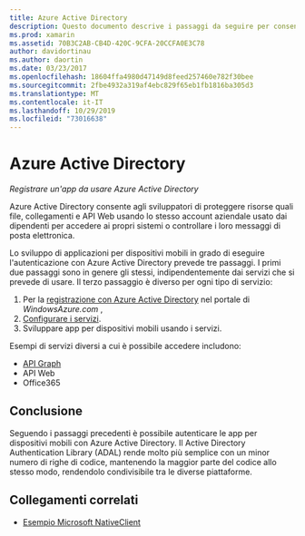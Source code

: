 ```yaml
---
title: Azure Active Directory
description: Questo documento descrive i passaggi da seguire per consentire a un'app per dispositivi mobili di eseguire l'autenticazione con Azure Active Directory.
ms.prod: xamarin
ms.assetid: 70B3C2AB-CB4D-420C-9CFA-20CCFA0E3C78
author: davidortinau
ms.author: daortin
ms.date: 03/23/2017
ms.openlocfilehash: 18604ffa4980d47149d8feed257460e782f30bee
ms.sourcegitcommit: 2fbe4932a319af4ebc829f65eb1fb1816ba305d3
ms.translationtype: MT
ms.contentlocale: it-IT
ms.lasthandoff: 10/29/2019
ms.locfileid: "73016638"
---
```

# <a name="azure-active-directory"></a>Azure Active Directory

_Registrare un'app da usare Azure Active Directory_

Azure Active Directory consente agli sviluppatori di proteggere risorse quali file, collegamenti e API Web usando lo stesso account aziendale usato dai dipendenti per accedere ai propri sistemi o controllare i loro messaggi di posta elettronica.

Lo sviluppo di applicazioni per dispositivi mobili in grado di eseguire l'autenticazione con Azure Active Directory prevede tre passaggi.
I primi due passaggi sono in genere gli stessi, indipendentemente dai servizi che si prevede di usare. Il terzo passaggio è diverso per ogni tipo di servizio:

  1. Per la [registrazione con Azure Active Directory](~/cross-platform/data-cloud/active-directory/get-started/register.md) nel portale di *WindowsAzure.com* ,
  2. [Configurare i servizi](~/cross-platform/data-cloud/active-directory/get-started/configure.md).
  3. Sviluppare app per dispositivi mobili usando i servizi.

Esempi di servizi diversi a cui è possibile accedere includono:

- [API Graph](~/cross-platform/data-cloud/active-directory/graph.md)
- API Web
- Office365

## <a name="conclusion"></a>Conclusione

Seguendo i passaggi precedenti è possibile autenticare le app per dispositivi mobili con Azure Active Directory. Il Active Directory Authentication Library (ADAL) rende molto più semplice con un minor numero di righe di codice, mantenendo la maggior parte del codice allo stesso modo, rendendolo condivisibile tra le diverse piattaforme.

## <a name="related-links"></a>Collegamenti correlati

- [Esempio Microsoft NativeClient](https://github.com/AzureADSamples/NativeClient-MultiTarget-DotNet)
